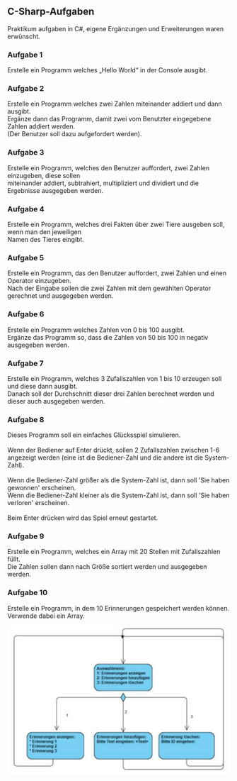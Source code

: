 ## C-Sharp-Aufgaben
Praktikum aufgaben in C#, eigene Ergänzungen und Erweiterungen waren erwünscht.

### Aufgabe 1
Erstelle ein Programm welches „Hello World“ in der Console ausgibt. 

### Aufgabe 2
Erstelle ein Programm welches zwei Zahlen miteinander addiert und dann ausgibt. <br>
Ergänze dann das Programm, damit zwei vom Benutzter eingegebene Zahlen addiert werden.<br>
(Der Benutzer soll dazu aufgefordert werden).

### Aufgabe 3
Erstelle ein Programm, welches den Benutzer auffordert, zwei Zahlen einzugeben, diese sollen <br>
miteinander addiert, subtrahiert, multipliziert und dividiert und die Ergebnisse ausgegeben werden.

### Aufgabe 4
Erstelle ein Programm, welches drei Fakten über zwei Tiere ausgeben soll, wenn man den jeweiligen <br>
Namen des Tieres eingibt.

### Aufgabe 5
Erstelle ein Programm, das den Benutzer auffordert, zwei Zahlen und einen Operator einzugeben. <br>
Nach der Eingabe sollen die zwei Zahlen mit dem gewählten Operator gerechnet und ausgegeben werden.

### Aufgabe 6
Erstelle ein Programm welches Zahlen von 0 bis 100 ausgibt. <br>
Ergänze das Programm so, dass die Zahlen von 50 bis 100 in negativ ausgegeben werden.

### Aufgabe 7
Erstelle ein Programm, welches 3 Zufallszahlen von 1 bis 10 erzeugen soll und diese dann ausgibt. <br>
Danach soll der Durchschnitt dieser drei Zahlen berechnet werden und dieser auch ausgegeben werden.

### Aufgabe 8
Dieses Programm soll ein einfaches Glücksspiel simulieren. <br><br>
Wenn der Bediener auf Enter drückt, sollen 2 Zufallszahlen zwischen 1-6 angezeigt werden (eine ist 
die Bediener-Zahl und die andere ist die System-Zahl). <br><br>
Wenn die Bediener-Zahl größer als die System-Zahl ist, dann soll 'Sie haben gewonnen' erscheinen. <br>
Wenn die Bediener-Zahl kleiner als die System-Zahl ist, dann soll 'Sie haben verloren' erscheinen. <br><br>
Beim Enter drücken wird das Spiel erneut gestartet. 

### Aufgabe 9
Erstelle ein Programm, welches ein Array mit 20 Stellen mit Zufallszahlen füllt. <br>
Die Zahlen sollen dann nach Größe sortiert werden und ausgegeben werden.

### Aufgabe 10
Erstelle ein Programm, in dem 10 Erinnerungen gespeichert werden können. <br>
Verwende dabei ein Array.
<p align="left">
  <img src="Aufgabe10.png" width="600px" alt="Zustandsdiagramm">
</p>
